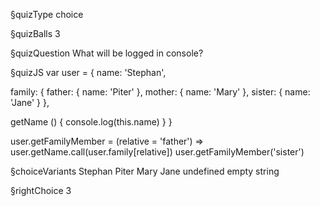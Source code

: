 §quizType
choice

§quizBalls
3

§quizQuestion
What will be logged in console?



§quizJS
var user = {
  name: 'Stephan',

  family: {
    father: {
      name: 'Piter'
    },
    mother: {
      name: 'Mary'
    },
    sister: {
      name: 'Jane'
    }
  },

  getName () {
    console.log(this.name)
  }
}

user.getFamilyMember = (relative = 'father') => user.getName.call(user.family[relative])
user.getFamilyMember('sister')



§choiceVariants
Stephan
Piter
Mary
Jane
undefined
empty string


§rightChoice
3
